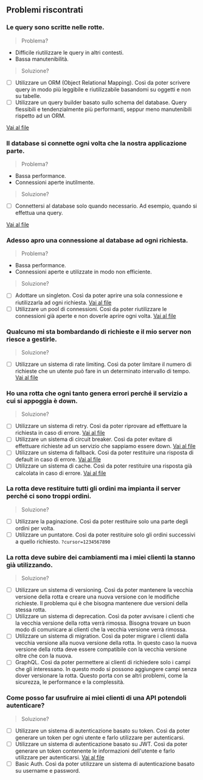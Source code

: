## Problemi riscontrati

### Le query sono scritte nelle rotte.

> Problema?

- Difficile riutilizzare le query in altri contesti.
- Bassa manutenibilità.

> Soluzione?

- [ ] Utilizzare un ORM (Object Relational Mapping). Così da poter scrivere query in modo più leggibile e riutilizzabile basandomi su oggetti e non su tabelle.
- [ ] Utilizzare un query builder basato sullo schema del database. Query flessibili e tendenzialmente più performanti, seppur meno manutenibili rispetto ad un ORM.

[Vai al file](./tips/db-1.js)

### Il database si connette ogni volta che la nostra applicazione parte.

> Problema?

- Bassa performance.
- Connessioni aperte inutilmente.

> Soluzione?

- [ ] Connettersi al database solo quando necessario. Ad esempio, quando si effettua una query.

[Vai al file](./tips/db-2.js)

### Adesso apro una connessione al database ad ogni richiesta.

> Problema?

- Bassa performance.
- Connessioni aperte e utilizzate in modo non efficiente.

> Soluzione?

- [ ] Adottare un singleton. Così da poter aprire una sola connessione e riutilizzarla ad ogni richiesta. [Vai al file](./tips/db-3.js)
- [ ] Utilizzare un pool di connessioni. Così da poter riutilizzare le connessioni già aperte e non doverle aprire ogni volta. [Vai al file](./tips/db-4.js)

### Qualcuno mi sta bombardando di richieste e il mio server non riesce a gestirle.

> Soluzione?

- [ ] Utilizzare un sistema di rate limiting. Così da poter limitare il numero di richieste che un utente può fare in un determinato intervallo di tempo. [Vai al file](./tips/rate-limiting.js)

### Ho una rotta che ogni tanto genera errori perché il servizio a cui si appoggia è down.

> Soluzione?

- [ ] Utilizzare un sistema di retry. Così da poter riprovare ad effettuare la richiesta in caso di errore. [Vai al file](./tips/retry.js)
- [ ] Utilizzare un sistema di circuit breaker. Così da poter evitare di effettuare richieste ad un servizio che sappiamo essere down. [Vai al file](./tips/circuit-breaker.js)
- [ ] Utilizzare un sistema di fallback. Così da poter restituire una risposta di default in caso di errore. [Vai al file](./tips/fallback.js)
- [ ] Utilizzare un sistema di cache. Così da poter restituire una risposta già calcolata in caso di errore. [Vai al file](./tips/cache.js)

### La rotta deve restituire tutti gli ordini ma impianta il server perché ci sono troppi ordini.

> Soluzione?

- [ ] Utilizzare la paginazione. Così da poter restituire solo una parte degli ordini per volta.
- [ ] Utilizzare un puntatore. Così da poter restituire solo gli ordini successivi a quello richiesto. `?cursor=1234567890`

### La rotta deve subire dei cambiamenti ma i miei clienti la stanno già utilizzando.

> Soluzione?

- [ ] Utilizzare un sistema di versioning. Così da poter mantenere la vecchia versione della rotta e creare una nuova versione con le modifiche richieste. Il problema qui è che bisogna mantenere due versioni della stessa rotta.
- [ ] Utilizzare un sistema di deprecation. Così da poter avvisare i clienti che la vecchia versione della rotta verrà rimossa. Bisogna trovare un buon modo di comunicare ai clienti che la vecchia versione verrà rimossa.
- [ ] Utilizzare un sistema di migration. Così da poter migrare i clienti dalla vecchia versione alla nuova versione della rotta. In questo caso la nuova versione della rotta deve essere compatibile con la vecchia versione oltre che con la nuova.
- [ ] GraphQL. Così da poter permettere ai clienti di richiedere solo i campi che gli interessano. In questo modo si possono aggiungere campi senza dover versionare la rotta. Questo porta con se altri problemi, come la sicurezza, le performance e la complessità.

### Come posso far usufruire ai miei clienti di una API potendoli autenticare?

> Soluzione?

- [ ] Utilizzare un sistema di autenticazione basato su token. Così da poter generare un token per ogni utente e farlo utilizzare per autenticarsi.
- [ ] Utilizzare un sistema di autenticazione basato su JWT. Così da poter generare un token contenente le informazioni dell'utente e farlo utilizzare per autenticarsi. [Vai al file](./tips/jwt.js)
- [ ] Basic Auth. Così da poter utilizzare un sistema di autenticazione basato su username e password.
